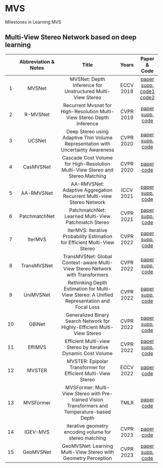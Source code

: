 # MVS
Milestones in Learning MVS
## Multi-View Stereo Network based on deep learning

|  | Abbreviation & Notes | Title | Years | Paper & Code |
| :-------: | :-------: | :-------: | :---------: | :-------: |
| 1 | MVSNet | MVSNet: Depth Inference for Unstructured Multi-View Stereo | ECCV 2018 | [paper](https://openaccess.thecvf.com/content_ECCV_2018/papers/Yao_Yao_MVSNet_Depth_Inference_ECCV_2018_paper.pdf)<br>[supp.](https://yoyo000.github.io/papers/yao2018mvsnet_supp.pdf)<br>[code1](https://github.com/YoYo000/MVSNet)<br>[code2](https://github.com/xy-guo/MVSNet_pytorch)|  
| 2 | R-MVSNet | Recurrent Mvsnet for High-Resolution Multi-View Stereo Depth Inference | CVPR 2019 | [paper](https://openaccess.thecvf.com/content_CVPR_2019/papers/Yao_Recurrent_MVSNet_for_High-Resolution_Multi-View_Stereo_Depth_Inference_CVPR_2019_paper.pdf) <br>[supp.](https://openaccess.thecvf.com/content_CVPR_2019/supplemental/Yao_Recurrent_MVSNet_for_CVPR_2019_supplemental.pdf)  <br>[code](https://github.com/YoYo000/MVSNet)|  
| 3 | UCSNet | Deep Stereo using Adaptive Thin Volume Representation with Uncertainty Awareness | CVPR 2020 | [paper](https://openaccess.thecvf.com/content_CVPR_2020/papers/Cheng_Deep_Stereo_Using_Adaptive_Thin_Volume_Representation_With_Uncertainty_Awareness_CVPR_2020_paper.pdf) <br>[supp.](https://openaccess.thecvf.com/content_CVPR_2020/supplemental/Cheng_Deep_Stereo_Using_CVPR_2020_supplemental.pdf)<br>[code](https://github.com/touristCheng/UCSNet)| 
| 4 | CasMVSNet | Cascade Cost Volume for High-Resolution Multi-View Stereo and Stereo Matching | CVPR 2020 | [paper](https://openaccess.thecvf.com/content_CVPR_2020/papers/Gu_Cascade_Cost_Volume_for_High-Resolution_Multi-View_Stereo_and_Stereo_Matching_CVPR_2020_paper.pdf)<br>[code](https://github.com/alibaba/cascade-stereo/tree/master/CasMVSNet)|  
| 5 | AA-RMVSNet | AA-RMVSNet: Adaptive Aggregation Recurrent Multi-view Stereo Network | ICCV 2021 | [paper](https://openaccess.thecvf.com/content/ICCV2021/papers/Wei_AA-RMVSNet_Adaptive_Aggregation_Recurrent_Multi-View_Stereo_Network_ICCV_2021_paper.pdf) <br>[supp.](https://openaccess.thecvf.com/content/ICCV2021/supplemental/Wei_AA-RMVSNet_Adaptive_Aggregation_ICCV_2021_supplemental.pdf)<br>[code](https://github.com/QT-Zhu/AA-RMVSNet)|  
| 6 | PatchmatchNet | PatchmatchNet: Learned Multi-View Patchmatch Stereo | CVPR 2021 | [paper](https://openaccess.thecvf.com/content/CVPR2021/papers/Wang_PatchmatchNet_Learned_Multi-View_Patchmatch_Stereo_CVPR_2021_paper.pdf)<br>[supp.](https://openaccess.thecvf.com/content/CVPR2021/supplemental/Wang_PatchmatchNet_Learned_Multi-View_CVPR_2021_supplemental.pdf)<br>[code](https://github.com/FangjinhuaWang/PatchmatchNet)|  
| 7 | IterMVS | IterMVS: Iterative Probability Estimation for Efficient Multi-View Stereo | CVPR 2022 | [paper](https://openaccess.thecvf.com/content/CVPR2022/papers/Wang_IterMVS_Iterative_Probability_Estimation_for_Efficient_Multi-View_Stereo_CVPR_2022_paper.pdf)<br>[supp.](https://openaccess.thecvf.com/content/CVPR2022/supplemental/Wang_IterMVS_Iterative_Probability_CVPR_2022_supplemental.pdf)<br>[code](https://github.com/FangjinhuaWang/IterMVS)|  
| 8 | TransMVSNet | TransMVSNet: Global Context-aware Multi-View Stereo Network with Transformers | CVPR 2022 | [paper](https://openaccess.thecvf.com/content/CVPR2022/papers/Ding_TransMVSNet_Global_Context-Aware_Multi-View_Stereo_Network_With_Transformers_CVPR_2022_paper.pdf)<br>[supp.](https://openaccess.thecvf.com/content/CVPR2022/supplemental/Ding_TransMVSNet_Global_Context-Aware_CVPR_2022_supplemental.pdf)<br>[code](https://github.com/megvii-research/TransMVSNet)|  
| 9 | UniMVSNet | Rethinking Depth Estimation for Multi-View Stereo: A Unified Representation and Focal Loss | CVPR 2022 | [paper](https://openaccess.thecvf.com/content/CVPR2022/papers/Peng_Rethinking_Depth_Estimation_for_Multi-View_Stereo_A_Unified_Representation_CVPR_2022_paper.pdf)<br>[supp.](https://openaccess.thecvf.com/content/CVPR2022/supplemental/Peng_Rethinking_Depth_Estimation_CVPR_2022_supplemental.pdf)<br>[code](https://github.com/prstrive/UniMVSNet)|  
| 10 | GBiNet | Generalized Binary Search Network for Highly-Efficient Multi-View Stereo | CVPR 2022 | [paper](https://openaccess.thecvf.com/content/CVPR2022/papers/Mi_Generalized_Binary_Search_Network_for_Highly-Efficient_Multi-View_Stereo_CVPR_2022_paper.pdf)<br>[supp.](https://openaccess.thecvf.com/content/CVPR2022/supplemental/Mi_Generalized_Binary_Search_CVPR_2022_supplemental.pdf)<br>[code](https://github.com/MiZhenxing/GBi-Net)|  
| 11 | EffiMVS | Efficient Multi-view Stereo by Iterative Dynamic Cost Volume | CVPR 2022 | [paper](https://openaccess.thecvf.com/content/CVPR2022/papers/Wang_Efficient_Multi-View_Stereo_by_Iterative_Dynamic_Cost_Volume_CVPR_2022_paper.pdf)<br>[supp.](https://openaccess.thecvf.com/content/CVPR2022/supplemental/Wang_Efficient_Multi-View_Stereo_CVPR_2022_supplemental.pdf)<br>[code](https://github.com/bdwsq1996/Effi-MVS)|  
| 12 | MVSTER | MVSTER: Epipolar Transformer for Efficient Multi-View Stereo | ECCV 2022 | [paper](https://arxiv.org/pdf/2204.07346.pdf)<br>[code](https://github.com/JeffWang987/MVSTER)|  
| 13 | MVSFormer | MVSFormer: Multi-View Stereo with Pre-trained Vision Transformers and Temperature-based Depth | TMLR | [paper](https://openreview.net/pdf?id=2VWR6JfwNo)<br>[code](https://github.com/ewrfcas/MVSFormer)|  
| 14 | IGEV-MVS | iterative geometry encoding volume for stereo matching | CVPR 2023 | [paper](https://openaccess.thecvf.com/content/CVPR2023/papers/Xu_Iterative_Geometry_Encoding_Volume_for_Stereo_Matching_CVPR_2023_paper.pdf)<br>[code](https://github.com/gangweiX/IGEV/tree/main/IGEV-MVS)| 
| 15 | GeoMVSNet | GeoMVSNet: Learning Multi-View Stereo with Geometry Perception | CVPR 2023 | [paper](https://openaccess.thecvf.com/content/CVPR2023/papers/Zhang_GeoMVSNet_Learning_Multi-View_Stereo_With_Geometry_Perception_CVPR_2023_paper.pdf)<br>[supp.](https://openaccess.thecvf.com/content/CVPR2023/supplemental/Zhang_GeoMVSNet_Learning_Multi-View_CVPR_2023_supplemental.pdf)<br>[code](https://github.com/doubleZ0108/GeoMVSNet)| 


